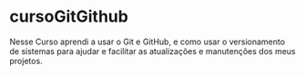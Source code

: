 # cursoGitGithub
Nesse Curso aprendi a usar o Git e GitHub, e como usar o versionamento de sistemas para ajudar e facilitar as atualizações
e manutenções dos meus projetos. 
